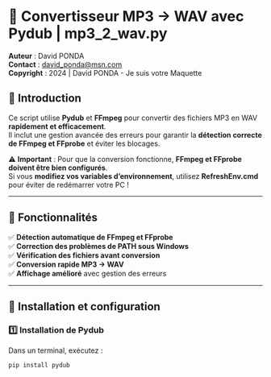 # 🎵 Convertisseur MP3 → WAV avec Pydub | mp3_2_wav.py

**Auteur** : David PONDA  
**Contact** : david_ponda@msn.com  
**Copyright** : 2024 | David PONDA - Je suis votre Maquette  

## 🌟 Introduction
Ce script utilise **Pydub** et **FFmpeg** pour convertir des fichiers MP3 en WAV **rapidement et efficacement**.  
Il inclut une gestion avancée des erreurs pour garantir la **détection correcte de FFmpeg et FFprobe** et éviter les blocages.

⚠️ **Important** : Pour que la conversion fonctionne, **FFmpeg et FFprobe doivent être bien configurés**.  
Si vous **modifiez vos variables d’environnement**, utilisez **RefreshEnv.cmd** pour éviter de redémarrer votre PC !

---

## 🚀 Fonctionnalités
✅ **Détection automatique de FFmpeg et FFprobe**  
✅ **Correction des problèmes de PATH sous Windows**  
✅ **Vérification des fichiers avant conversion**  
✅ **Conversion rapide MP3 → WAV**  
✅ **Affichage amélioré** avec gestion des erreurs  

---

## 🔧 Installation et configuration

### 1️⃣ **Installation de Pydub**
Dans un terminal, exécutez :
```bash
pip install pydub
